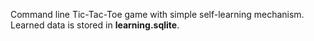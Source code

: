 Command line Tic-Tac-Toe game with simple self-learning mechanism.
Learned data is stored in __learning.sqlite__.
